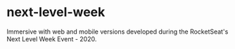 # next-level-week
  Immersive with web and mobile versions developed during the RocketSeat's Next Level Week Event - 2020.

